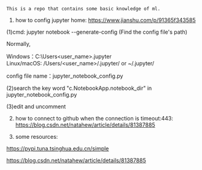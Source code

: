     This is a repo that contains some basic knowledge of ml.

1. how to config jupyter home: https://www.jianshu.com/p/91365f343585

(1)cmd: jupyter notebook --generate-config (Find the config file's path)

Normally, 

Windows：C:\Users\<user_name>\.jupyter\
Linux/macOS: /Users/<user_name>/.jupyter/ or ~/.jupyter/

config file name：jupyter_notebook_config.py

(2)search the key word "c.NotebookApp.notebook_dir" in jupyter_notebook_config.py

(3)edit and uncomment

2. how to connect to github when the connection is timeout:443: https://blog.csdn.net/natahew/article/details/81387885


3. some resources:

https://pypi.tuna.tsinghua.edu.cn/simple

https://blog.csdn.net/natahew/article/details/81387885

